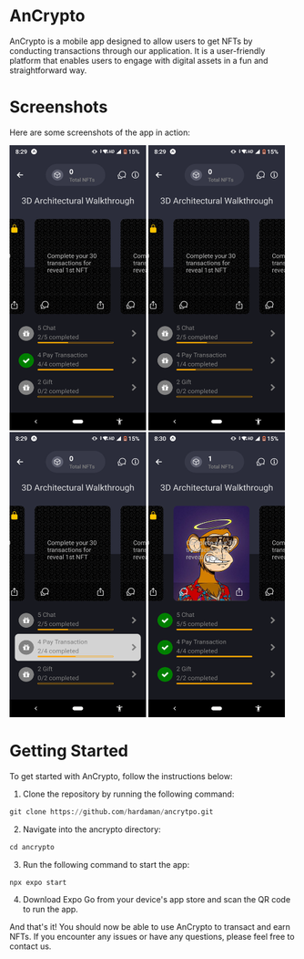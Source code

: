 # AnCrypto
AnCrypto is a mobile app designed to allow users to get NFTs by conducting transactions through our application. It is a user-friendly platform that enables users to engage with digital assets in a fun and straightforward way.

# Screenshots
Here are some screenshots of the app in action:

<img src="/assets/screenshot-1.png" width="240" height="500">
<img src="/assets/screenshot-2.png" width="240" height="500">
<img src="/assets/screenshot-3.png" width="240" height="500">
<img src="/assets/screenshot-4.png" width="240" height="500">

# Getting Started
To get started with AnCrypto, follow the instructions below:

1. Clone the repository by running the following command:
```python
git clone https://github.com/hardaman/ancrytpo.git
```
2. Navigate into the ancrypto directory:

```python
cd ancrypto
```

3. Run the following command to start the app:

```python
npx expo start
```
4. Download Expo Go from your device's app store and scan the QR code to run the app.

And that's it! You should now be able to use AnCrypto to transact and earn NFTs. If you encounter any issues or have any questions, please feel free to contact us.
